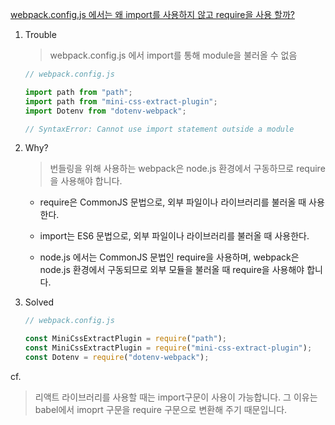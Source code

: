 [webpack.config.js 에서는 왜 import를 사용하지 않고 require을 사용 할까?
](https://velog.io/@lsx2003/import%EC%99%80-require%EC%9D%98-%EC%B0%A8%EC%9D%B4)

1. Trouble

   > webpack.config.js 에서 import를 통해 module을 불러올 수 없음

   ```js
   // webpack.config.js

   import path from "path";
   import path from "mini-css-extract-plugin";
   import Dotenv from "dotenv-webpack";

   // SyntaxError: Cannot use import statement outside a module
   ```

2. Why?

   > 번들링을 위해 사용하는 webpack은 node.js 환경에서 구동하므로 require을 사용해야 합니다.

   - require은 CommonJS 문법으로, 외부 파일이나 라이브러리를 불러올 때 사용한다.

   - import는 ES6 문법으로, 외부 파일이나 라이브러리를 불러올 때 사용한다.

   - node.js 에서는 CommonJS 문법인 require을 사용하며, webpack은 node.js 환경에서 구동되므로 외부 모듈을 불러올 때 require을 사용해야 합니다.

3. Solved

   ```js
   // webpack.config.js

   const MiniCssExtractPlugin = require("path");
   const MiniCssExtractPlugin = require("mini-css-extract-plugin");
   const Dotenv = require("dotenv-webpack");
   ```

cf.

> 리액트 라이브러리를 사용할 때는 import구문이 사용이 가능합니다. 그 이유는 babel에서 imoprt 구문을 require 구문으로 변환해 주기 때문입니다.

